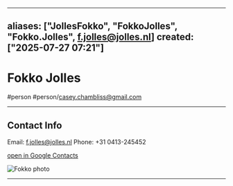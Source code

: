 
---
aliases: ["JollesFokko", "FokkoJolles", "Fokko.Jolles", f.jolles@jolles.nl]
created: ["2025-07-27 07:21"]
---
# Fokko Jolles
#person #person/casey.chambliss@gmail.com

 

----

## Contact Info

Email: f.jolles@jolles.nl
Phone: +31 0413-245452

[open in Google Contacts](https://contacts.google.com/person/c8691494514170424868)

![Fokko photo](https://lh3.googleusercontent.com/cm/AGPWSu_K7jxWQl0090SaZKOxV-d28kCb_hbtHV22SUDD5zYswfJB0TCNDDmNRjTVgudTNVZFOA=s100)

----


